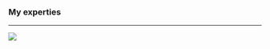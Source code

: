 <h3>My experties</h3>
<hr/>
<img src="https://skillicons.dev/icons/?i=html,css,bootstrap,tailwind,js,git,github,react,mui" />
